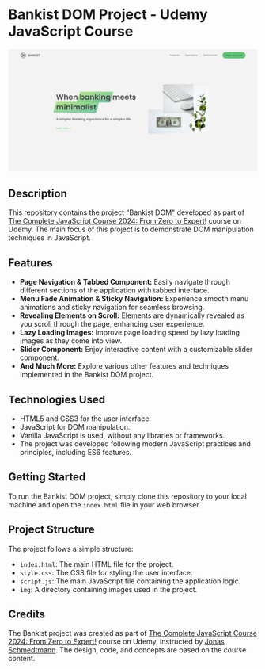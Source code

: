 # Bankist DOM Project - Udemy JavaScript Course

![Bankist DOM Project](img/bankist-dom-project.png)

## Description

This repository contains the project "Bankist DOM" developed as part of [The Complete JavaScript Course 2024: From Zero to Expert!](https://www.udemy.com/course/the-complete-javascript-course/) course on Udemy. The main focus of this project is to demonstrate DOM manipulation techniques in JavaScript.

## Features

- **Page Navigation & Tabbed Component:** Easily navigate through different sections of the application with tabbed interface.
- **Menu Fade Animation & Sticky Navigation:** Experience smooth menu animations and sticky navigation for seamless browsing.
- **Revealing Elements on Scroll:** Elements are dynamically revealed as you scroll through the page, enhancing user experience.
- **Lazy Loading Images:** Improve page loading speed by lazy loading images as they come into view.
- **Slider Component:** Enjoy interactive content with a customizable slider component.
- **And Much More:** Explore various other features and techniques implemented in the Bankist DOM project.

## Technologies Used

- HTML5 and CSS3 for the user interface.
- JavaScript for DOM manipulation.
- Vanilla JavaScript is used, without any libraries or frameworks.
- The project was developed following modern JavaScript practices and principles, including ES6 features.

## Getting Started

To run the Bankist DOM project, simply clone this repository to your local machine and open the `index.html` file in your web browser.

## Project Structure

The project follows a simple structure:

- `index.html`: The main HTML file for the project.
- `style.css`: The CSS file for styling the user interface.
- `script.js`: The main JavaScript file containing the application logic.
- `img`: A directory containing images used in the project.

## Credits

The Bankist project was created as part of [The Complete JavaScript Course 2024: From Zero to Expert!](https://www.udemy.com/course/the-complete-javascript-course/) course on Udemy, instructed by [Jonas Schmedtmann](https://www.udemy.com/user/jonasschmedtmann/). The design, code, and concepts are based on the course content.
